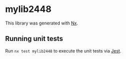 # mylib2448

This library was generated with [Nx](https://nx.dev).

## Running unit tests

Run `nx test mylib2448` to execute the unit tests via [Jest](https://jestjs.io).
